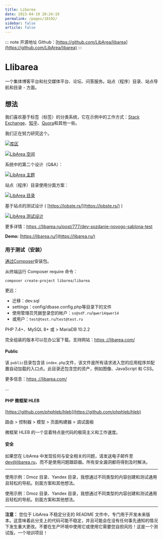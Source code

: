 ```yaml
---
title: Libarea
date: 2023-04-19 20:24:19
permalink: /pages/10192/
sidebar: false
article: false
---
```

::: note 开源地址
Github：[https://github.com/LibArea/libarea](https://github.com/LibArea/libarea)
:::
# Llibarea

一个集体博客平台和社交媒体平台、论坛、问答服务。站点（程序）目录、站点导航和目录 - 方面。

## 想法

我们喜欢基于标签（标签）的分类系统，它在示例中的工作方式：[Stack Exchange](https://stackoverflow.com/)、[知乎](https://www.zhihu.com/)、[Quora](https://www.quora.com/)和其他一些。

我们正在努力研究这个。

[![库区](https://raw.githubusercontent.com/LibArea/libarea/main/public/assets/images/libarea1.jpg)](https://raw.githubusercontent.com/LibArea/libarea/main/public/assets/images/libarea1.jpg)

[![LibArea 空间](https://raw.githubusercontent.com/LibArea/libarea/main/public/assets/images/libarea2.jpg)](https://raw.githubusercontent.com/LibArea/libarea/main/public/assets/images/libarea2.jpg)

系统中的第二个设计（Q&A）：

[![LibArea 主题](https://raw.githubusercontent.com/LibArea/libarea/main/public/assets/images/libarea3.jpg)](https://raw.githubusercontent.com/LibArea/libarea/main/public/assets/images/libarea3.jpg)

站点（程序）目录使用分面方案：

[![LibArea 目录](https://raw.githubusercontent.com/LibArea/libarea/main/public/assets/images/catalog.jpg)](https://raw.githubusercontent.com/LibArea/libarea/main/public/assets/images/catalog.jpg)

基于站点的测试设计 ( [https://lobste.rs/](https://lobste.rs/) )

[![LibArea 测试设计](https://raw.githubusercontent.com/LibArea/libarea/main/public/assets/images/libarea-test.jpg)](https://raw.githubusercontent.com/LibArea/libarea/main/public/assets/images/libarea-test.jpg)

更多详情：[https ://libarea.ru/post/777/dev-sozdanie-novogo-sablona-test](https://libarea.ru/post/777/dev-sozdanie-novogo-sablona-test)

**Demo:** [https://libarea.ru/](https://libarea.ru/)

### 用于测试（安装）

[通过Composer](http://getcomposer.org/)安装包。

从终端运行 Composer require 命令：

```
composer create-project libarea/libarea
```

更远：

- 迁移：dev.sql
- settings：config/dbase.config.php等目录下的文件
- 使用管理员凭据登录您的帐户：`ss@sdf.ru`/`qwer14qwer14`
- 或用户：`test@test.ru`/`test@test.ru`

PHP 7.4+、MySQL 8+ 或 > MariaDB 10.2.2

完全组装的版本可以在办公室下载。支持网站：[https ://libarea.com/](https://libarea.com/)

#### Public

该 `public`目录包含该 `index.php`文件，该文件是所有请求进入您的应用程序并配置自动加载的入口点。此目录还包含您的资产，例如图像、JavaScript 和 CSS。

更多信息：[https ://libarea.com/](https://libarea.com/)

...

#### PHP 微框架 HLEB

[https://github.com/phphleb/hleb](https://github.com/phphleb/hleb)

路由 > 控制器 > 模型 > 页面构建器 > 调试面板

微框架 HLEB 的一个显着特点是代码的极简主义和工作速度。

#### 安全

如果您在 LibArea 中发现任何与安全相关的问题，请发送电子邮件至[dev@libarea.ru](mailto:dev@libarea.ru)，而不是使用问题跟踪器。所有安全漏洞都将得到及时解决。

------

使用示例：Dmoz 目录、Yandex 目录，我想通过不同类型的内容创建和测试通用且轻松的导航。刻面方案和其他想法。

使用示例：Dmoz 目录、Yandex 目录，我想通过不同类型的内容创建和测试通用且轻松的导航。刻面方案和其他想法。

------

**注意：** 您位于 LibArea 不稳定分支的 README 文件中，专门用于开发未来版本。这意味着此分支上的代码可能不稳定，并且可能会在没有任何事先通知的情况下发生重大更改。不要在生产环境中使用它或使用它需要您自担风险！这是一个测试版，一个培训项目！